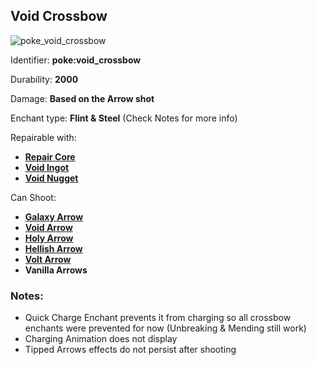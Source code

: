## Void Crossbow
![poke_void_crossbow](https://github.com/ItsMePok/PFE/assets/136857747/b0d81c18-79b2-4179-9ca2-9f6c927ffdd3)

Identifier: **poke:void_crossbow**

Durability: **2000**

Damage: **Based on the Arrow shot**

Enchant type: **Flint & Steel** (Check Notes for more info)

Repairable with:
* **[Repair Core](https://github.com/ItsMePok/PFE/wiki/Repair-Core)**
* **[Void Ingot](https://github.com/ItsMePok/PFE/wiki/Void-Ingot)**
* **[Void Nugget](https://github.com/ItsMePok/PFE/wiki/Void-Nugget)**

Can Shoot:
* **[Galaxy Arrow](https://github.com/ItsMePok/PFE/wiki/Galaxy-Arrow)**
* **[Void Arrow](https://github.com/ItsMePok/PFE/wiki/Void-Arrow)**
* **[Holy Arrow](https://github.com/ItsMePok/PFE/wiki/Holy-Arrow)**
* **[Hellish Arrow](https://github.com/ItsMePok/PFE/wiki/Hellish-Arrow)**
* **[Volt Arrow](https://github.com/ItsMePok/PFE/wiki/Volt-Arrow)**
* **Vanilla Arrows**

### Notes: 
* Quick Charge Enchant prevents it from charging so all crossbow enchants were prevented for now (Unbreaking & Mending still work)
* Charging Animation does not display
* Tipped Arrows effects do not persist after shooting